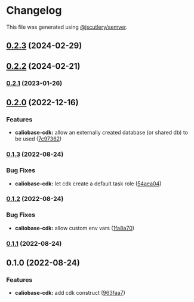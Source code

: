 # Changelog

This file was generated using [@jscutlery/semver](https://github.com/jscutlery/semver).

## [0.2.3](https://github.com/justicointeractive/caliobase/compare/caliobase-cdk-0.2.2...caliobase-cdk-0.2.3) (2024-02-29)

## [0.2.2](https://github.com/justicointeractive/caliobase/compare/caliobase-cdk-0.2.1...caliobase-cdk-0.2.2) (2024-02-21)

### [0.2.1](https://github.com/justicointeractive/caliobase/compare/caliobase-cdk-0.2.0...caliobase-cdk-0.2.1) (2023-01-26)

## [0.2.0](https://github.com/justicointeractive/caliobase/compare/caliobase-cdk-0.1.3...caliobase-cdk-0.2.0) (2022-12-16)


### Features

* **caliobase-cdk:** allow an externally created database (or shared db) to be used ([7c97362](https://github.com/justicointeractive/caliobase/commit/7c9736250a77610854bcae79b91d43d6fe94bd2b))

### [0.1.3](https://github.com/justicointeractive/caliobase/compare/caliobase-cdk-0.1.2...caliobase-cdk-0.1.3) (2022-08-24)


### Bug Fixes

* **caliobase-cdk:** let cdk create a default task role ([54aea04](https://github.com/justicointeractive/caliobase/commit/54aea040270f584dfc8980596b3d4aca88fe4f0b))

### [0.1.2](https://github.com/justicointeractive/caliobase/compare/caliobase-cdk-0.1.1...caliobase-cdk-0.1.2) (2022-08-24)


### Bug Fixes

* **caliobase-cdk:** allow custom env vars ([1fa8a70](https://github.com/justicointeractive/caliobase/commit/1fa8a705801af4f07216984789076a7abfc28598))

### [0.1.1](https://github.com/justicointeractive/caliobase/compare/caliobase-cdk-0.1.0...caliobase-cdk-0.1.1) (2022-08-24)

## 0.1.0 (2022-08-24)


### Features

* **caliobase-cdk:** add cdk construct ([963faa7](https://github.com/justicointeractive/caliobase/commit/963faa7f4a1652c8b93dbd00f4944af5331a53c3))
